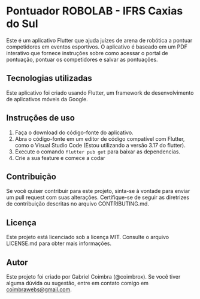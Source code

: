 
# Pontuador ROBOLAB - IFRS Caxias do Sul

Este é um aplicativo Flutter que ajuda juízes de arena de robótica a pontuar competidores em eventos esportivos. O aplicativo é baseado em um PDF interativo que fornece instruções sobre como acessar o portal de pontuação, pontuar os competidores e salvar as pontuações.

## Tecnologias utilizadas

Este aplicativo foi criado usando Flutter, um framework de desenvolvimento de aplicativos móveis da Google.

## Instruções de uso

1. Faça o download do código-fonte do aplicativo.
2. Abra o código-fonte em um editor de código compatível com Flutter, como o Visual Studio Code (Estou utilizando a versão 3.17 do flutter).
3. Execute o comando `flutter pub get` para baixar as dependencias.
4. Crie a sua feature e comece a codar

## Contribuição

Se você quiser contribuir para este projeto, sinta-se à vontade para enviar um pull request com suas alterações. Certifique-se de seguir as diretrizes de contribuição descritas no arquivo CONTRIBUTING.md.

## Licença

Este projeto está licenciado sob a licença MIT. Consulte o arquivo LICENSE.md para obter mais informações.

## Autor

Este projeto foi criado por Gabriel Coimbra (@coimbrox). Se você tiver alguma dúvida ou sugestão, entre em contato comigo em coimbrawebs@gmail.com.
